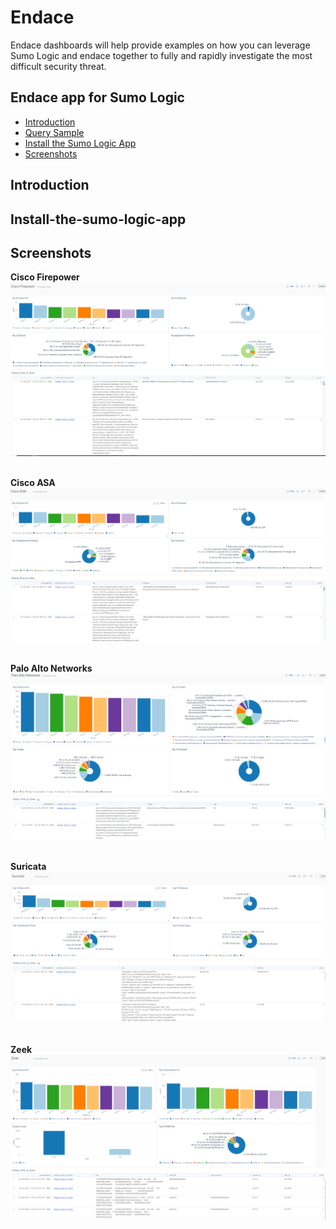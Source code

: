 # Endace

Endace dashboards will help provide examples on how you can leverage Sumo Logic and endace together to fully and rapidly investigate the most difficult security threat.

## Endace app for Sumo Logic

- [Introduction](#introduction)
- [Query Sample](#query-sample)
- [Install the Sumo Logic App](#install-the-sumo-logic-app)
- [Screenshots](#screenshots)

## Introduction


## Install-the-sumo-logic-app


## Screenshots

**Cisco Firepower**
![Alt text](screenshots/Cisco_firepower.PNG?raw=true)
<br>
<br>

**Cisco ASA**
![Alt text](screenshots/CiscoASA.PNG?raw=true)
<br>
<br>

**Palo Alto Networks**
![Alt text](screenshots/Palo_Alto_Networks.PNG?raw=true)
<br>
<br>

**Suricata**
![Alt text](screenshots/Suricata.PNG?raw=true)
<br>
<br>

**Zeek**
![Alt text](screenshots/Zeek.PNG?raw=true)

